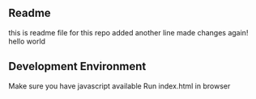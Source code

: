 ## Readme
this is readme file for this repo
added another line
made changes again!
hello world
## Development Environment

Make sure you have javascript available
Run index.html in browser
